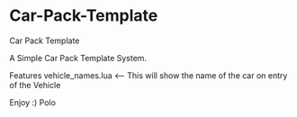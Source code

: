 # Car-Pack-Template
Car Pack Template


A Simple Car Pack Template System. 


Features
vehicle_names.lua <-- This will show the name of the car on entry of the Vehicle  


Enjoy :) Polo
